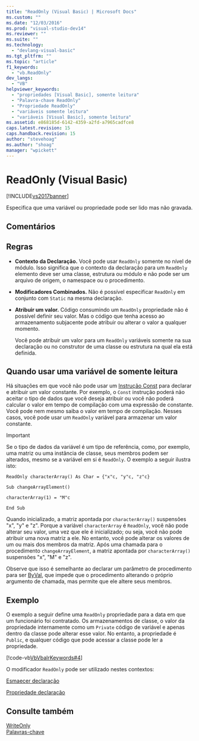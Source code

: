 ```yaml
---
title: "ReadOnly (Visual Basic) | Microsoft Docs"
ms.custom: ""
ms.date: "12/03/2016"
ms.prod: "visual-studio-dev14"
ms.reviewer: ""
ms.suite: ""
ms.technology: 
  - "devlang-visual-basic"
ms.tgt_pltfrm: ""
ms.topic: "article"
f1_keywords: 
  - "vb.ReadOnly"
dev_langs: 
  - "VB"
helpviewer_keywords: 
  - "propriedades [Visual Basic], somente leitura"
  - "Palavra-chave ReadOnly"
  - "Propriedade ReadOnly"
  - "variáveis somente leitura"
  - "variáveis [Visual Basic], somente leitura"
ms.assetid: e868185d-6142-4359-a2fd-a7965cadfce8
caps.latest.revision: 15
caps.handback.revision: 15
author: "stevehoag"
ms.author: "shoag"
manager: "wpickett"
---
```

# ReadOnly (Visual Basic)
[!INCLUDE[vs2017banner](../../../csharp/includes/vs2017banner.md)]

Especifica que uma variável ou propriedade pode ser lido mas não gravada.  
  
## Comentários  
  
## Regras  
  
-   **Contexto da Declaração.** Você pode usar `ReadOnly` somente no nível de módulo.  Isso significa que o contexto da declaração para um `ReadOnly` elemento deve ser uma classe, estrutura ou módulo e não pode ser um arquivo de origem, o namespace ou o procedimento.  
  
-   **Modificadores Combinados.** Não é possível especificar `ReadOnly` em conjunto com `Static` na mesma declaração.  
  
-   **Atribuir um valor.** Código consumindo um `ReadOnly` propriedade não é possível definir seu valor.  Mas o código que tenha acesso ao armazenamento subjacente pode atribuir ou alterar o valor a qualquer momento.  
  
     Você pode atribuir um valor para um `ReadOnly` variáveis somente na sua declaração ou no construtor de uma classe ou estrutura na qual ela está definida.  
  
## Quando usar uma variável de somente leitura  
 Há situações em que você não pode usar um [Instrução Const](../../../visual-basic/language-reference/statements/const-statement.md) para declarar e atribuir um valor constante.  Por exemplo, o `Const` instrução poderá não aceitar o tipo de dados que você deseja atribuir ou você não poderá calcular o valor em tempo de compilação com uma expressão de constante.  Você pode nem mesmo saiba o valor em tempo de compilação.  Nesses casos, você pode usar um `ReadOnly` variável para armazenar um valor constante.  
  
> [!IMPORTANT]
>  Se o tipo de dados da variável é um tipo de referência, como, por exemplo, uma matriz ou uma instância de classe, seus membros podem ser alterados, mesmo se a variável em si é `ReadOnly`.  O exemplo a seguir ilustra isto:  
  
 `ReadOnly characterArray() As Char = {"x"c, "y"c, "z"c}`  
  
 `Sub changeArrayElement()`  
  
 `characterArray(1) = "M"c`  
  
 `End Sub`  
  
 Quando inicializado, a matriz apontada por `characterArray()` suspensões "x", "y" e "z".  Porque a variável `characterArray` é `ReadOnly`, você não pode alterar seu valor, uma vez que ele é inicializado; ou seja, você não pode atribuir uma nova matriz a ele.  No entanto, você pode alterar os valores de um ou mais dos membros da matriz.  Após uma chamada para o procedimento `changeArrayElement`, a matriz apontada por `characterArray()` suspensões "x", "M" e "z".  
  
 Observe que isso é semelhante ao declarar um parâmetro de procedimento para ser [ByVal](../../../visual-basic/language-reference/modifiers/byval.md), que impede que o procedimento alterando o próprio argumento de chamada, mas permite que ele altere seus membros.  
  
## Exemplo  
 O exemplo a seguir define uma `ReadOnly` propriedade para a data em que um funcionário foi contratado.  Os armazenamentos de classe, o valor da propriedade internamente como um `Private` código de variável e apenas dentro da classe pode alterar esse valor.  No entanto, a propriedade é `Public`, e qualquer código que pode acessar a classe pode ler a propriedade.  
  
 [!code-vb[VbVbalrKeywords#4](../../../visual-basic/language-reference/codesnippet/VisualBasic/readonly_1.vb)]  
  
 O modificador `ReadOnly` pode ser utilizado nestes contextos:  
  
 [Esmaecer declaração](../../../visual-basic/language-reference/statements/dim-statement.md)  
  
 [Propriedade declaração](../../../visual-basic/language-reference/statements/property-statement.md)  
  
## Consulte também  
 [WriteOnly](../../../visual-basic/language-reference/modifiers/writeonly.md)   
 [Palavras\-chave](../../../visual-basic/language-reference/keywords/index.md)